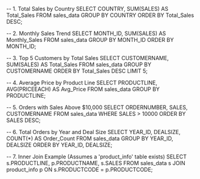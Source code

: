 -- 1. Total Sales by Country
SELECT COUNTRY, SUM(SALES) AS Total_Sales
FROM sales_data
GROUP BY COUNTRY
ORDER BY Total_Sales DESC;

-- 2. Monthly Sales Trend
SELECT MONTH_ID, SUM(SALES) AS Monthly_Sales
FROM sales_data
GROUP BY MONTH_ID
ORDER BY MONTH_ID;

-- 3. Top 5 Customers by Total Sales
SELECT CUSTOMERNAME, SUM(SALES) AS Total_Sales
FROM sales_data
GROUP BY CUSTOMERNAME
ORDER BY Total_Sales DESC
LIMIT 5;

-- 4. Average Price by Product Line
SELECT PRODUCTLINE, AVG(PRICEEACH) AS Avg_Price
FROM sales_data
GROUP BY PRODUCTLINE;

-- 5. Orders with Sales Above $10,000
SELECT ORDERNUMBER, SALES, CUSTOMERNAME
FROM sales_data
WHERE SALES > 10000
ORDER BY SALES DESC;

-- 6. Total Orders by Year and Deal Size
SELECT YEAR_ID, DEALSIZE, COUNT(*) AS Order_Count
FROM sales_data
GROUP BY YEAR_ID, DEALSIZE
ORDER BY YEAR_ID, DEALSIZE;

-- 7. Inner Join Example (Assumes a 'product_info' table exists)
SELECT s.PRODUCTLINE, p.PRODUCTNAME, s.SALES
FROM sales_data s
JOIN product_info p ON s.PRODUCTCODE = p.PRODUCTCODE;
